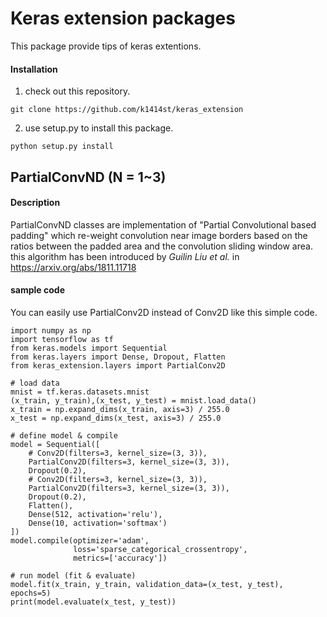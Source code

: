Keras extension packages
========================

This package provide tips of keras extentions.

#### Installation
1. check out this repository.
```
git clone https://github.com/k1414st/keras_extension
```
2. use setup.py to install this package.
```
python setup.py install
```

PartialConvND (N = 1~3)
-----------------------
#### Description
PartialConvND classes are implementation of  "Partial Convolutional based padding" which re-weight convolution near image borders based on the ratios between the padded area and the convolution sliding window area. this algorithm has been introduced by *Guilin Liu et al.* in https://arxiv.org/abs/1811.11718

#### sample code
You can easily use PartialConv2D instead of Conv2D like this simple code.
```
import numpy as np
import tensorflow as tf
from keras.models import Sequential
from keras.layers import Dense, Dropout, Flatten
from keras_extension.layers import PartialConv2D

# load data
mnist = tf.keras.datasets.mnist
(x_train, y_train),(x_test, y_test) = mnist.load_data()
x_train = np.expand_dims(x_train, axis=3) / 255.0
x_test = np.expand_dims(x_test, axis=3) / 255.0

# define model & compile
model = Sequential([
    # Conv2D(filters=3, kernel_size=(3, 3)),
    PartialConv2D(filters=3, kernel_size=(3, 3)),
    Dropout(0.2),
    # Conv2D(filters=3, kernel_size=(3, 3)),
    PartialConv2D(filters=3, kernel_size=(3, 3)),
    Dropout(0.2),
    Flatten(),
    Dense(512, activation='relu'),
    Dense(10, activation='softmax')
])
model.compile(optimizer='adam',
              loss='sparse_categorical_crossentropy',
              metrics=['accuracy'])

# run model (fit & evaluate)
model.fit(x_train, y_train, validation_data=(x_test, y_test), epochs=5)
print(model.evaluate(x_test, y_test))
```

